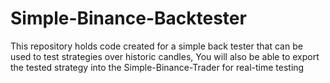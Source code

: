 # Simple-Binance-Backtester
This repository holds code created for a simple back tester that can be used to test strategies over historic candles, You will also be able to export the tested strategy into the Simple-Binance-Trader for real-time testing 
